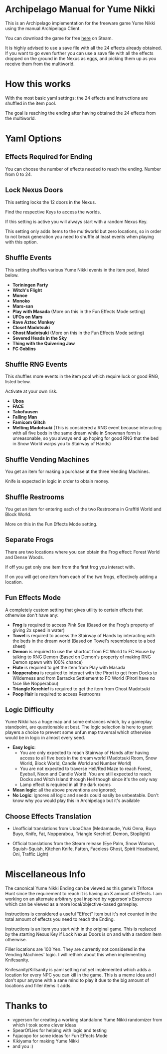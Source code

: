 # Archipelago Manual for Yume Nikki

This is an Archipelago implementation for the freeware game Yume Nikki using the manual Archipelago Client.

You can download the game for free [here](https://store.steampowered.com/app/650700/Yume_Nikki/) on Steam.

It is highly advised to use a save file with all the 24 effects already obtained. If you want to go even further you can use a save file with all the effects dropped on the ground in the Nexus as eggs, and picking them up as you receive them from the multiworld.



# How this works

With the most basic yaml settings: the 24 effects and Instructions are shuffled in the item pool.

The goal is reaching the ending after having obtained the 24 effects from the multiworld.



# Yaml Options


## Effects Required for Ending

You can choose the number of effects needed to reach the ending. Number from 0 to 24.


## Lock Nexus Doors

This setting locks the 12 doors in the Nexus.

Find the respective Keys to access the worlds.

If this setting is active you will always start with a random Nexus Key.

This setting only adds items to the multiworld but zero locations, so in order to not break generation you need to shuffle at least events when playing with this option.


## Shuffle Events

This setting shuffles various Yume Nikki events in the item pool, listed below.

- **Toriningen Party**
- **Witch's Flight**
- **Monoe**
- **Monoko**
- **Mars-san**
- **Play with Masada** (More on this in the Fun Effects Mode setting)
- **UFOs on Mars**
- **Rave Aztec Monkey**
- **Closet Madotsuki**
- **Ghost Madotsuki** (More on this in the Fun Effects Mode setting)
- **Severed Heads in the Sky**
- **Thing with the Quivering Jaw**
- **FC Goblins**


## Shuffle RNG Events

This shuffles more events in the item pool which require luck or good RNG, listed below.

Activate at your own risk.

- **Uboa**
- **FACE**
- **Takofuusen**
- **Falling Man**
- **Famicom Glitch**
- **Melting Madotsuki** (This is considered a RNG event because interacting with all five beds in the same dream while in Snowman form is unreasonable, so you always end up hoping for good RNG that the bed in Snow World warps you to Stairway of Hands)


## Shuffle Vending Machines

You get an item for making a purchase at the three Vending Machines.

Knife is expected in logic in order to obtain money.


## Shuffle Restrooms

You get an item for entering each of the two Restrooms in Graffiti World and Block World.

More on this in the Fun Effects Mode setting.


## Separate Frogs

There are two locations where you can obtain the Frog effect: Forest World and Dense Woods.

If off you get only one item from the first frog you interact with.

If on you will get one item from each of the two frogs, effectively adding a location.


## Fun Effects Mode

A completely custom setting that gives utility to certain effects that otherwise don't have any:

- **Frog** is required to access Pink Sea (Based on the Frog's property of giving 2x speed in water)
- **Towel** is required to access the Stairway of Hands by interacting with the beds in the dream world (Based on Towel's resemblance to a bed sheet)
- **Demon** is required to use the shortcut from FC World to FC House by talking to RNG Demon (Based on Demon's property of making RNG Demon spawn with 100% chance)
- **Flute** is required to get the item from Play with Masada
- **Nopperabou** is required to interact with the Pirori to get from Docks to Wilderness and from Barracks Settlement to FC World (Pirori have no face like Nopperabou)
- **Triangle Kerchief** is required to get the item from Ghost Madotsuki
- **Poop Hair** is required to access Restrooms


## Logic Difficulty

Yume Nikki has a huge map and some entrances which, by a gameplay standpoint, are questionable at best. The logic selection is here to grant players a choice to prevent some unfun map traversal which otherwise would be in logic in almost every seed.

- **Easy logic**:
	- You are only expected to reach Stairway of Hands after having access to all five beds in the dream world (Madotsuki Room, Snow World, Block World, Candle World and Number World)
	- You are not expected to traverse Hell/Red Maze to reach Forest, Eyeball, Neon and Candle World. You are still expected to reach Docks and Witch Island through Hell though since it's the only way
	- Lamp effect is required in all the dark rooms
- **Mean logic**: all the above preventions are ignored;
- **No Logic**: ignores all logic and seeds could easily be unbeatable. Don't know why you would play this in Archipelago but it's available


## Choose Effects Translation

- Unofficial translations from UboaChan (Medamaude, Yuki Onna, Buyo Buyo, Knife, Fat, Nopperabou, Triangle Kerchief, Demon, Stoplight)

- Official translations from the Steam release (Eye Palm, Snow Woman, Squish-Squish, Kitchen Knife, Fatten, Faceless Ghost, Spirit Headband, Oni, Traffic Light)



# Miscellaneous Info

The canonical Yume Nikki Ending can be viewed as this game's Triforce Hunt since the requirement to reach it is having an X amount of Effects. I am working on an alternate arbitrary goal inspired by vgperson's Essences which can be viewed as a more local/objective-based gameplay.

Instructions is considered a useful "Effect" item but it's not counted in the total amount of effects you need to reach the Ending.

Instructions is an item you start with in the original game. This is replaced by the starting Nexus Key if Lock Nexus Doors is on and with a random item otherwise.

Filler locations are 100 Yen. They are currently not considered in the Vending Machines' logic. I will rethink about this when implementing Knifesanity.

Knifesanity/Killsanity is yaml setting not yet implemented which adds a location for every NPC you can kill in the game. This is a meme idea and I don't spur anyone with a sane mind to play it due to the big amount of locations and filler items it adds.



# Thanks to

- vgperson for creating a working standalone Yume Nikki randomizer from which I took some clever ideas
- SpearOfLies for helping with logic and testing
- Fajacopo for some ideas for Fun Effects Mode
- Kikiyama for making Yume Nikki
- and you :)

